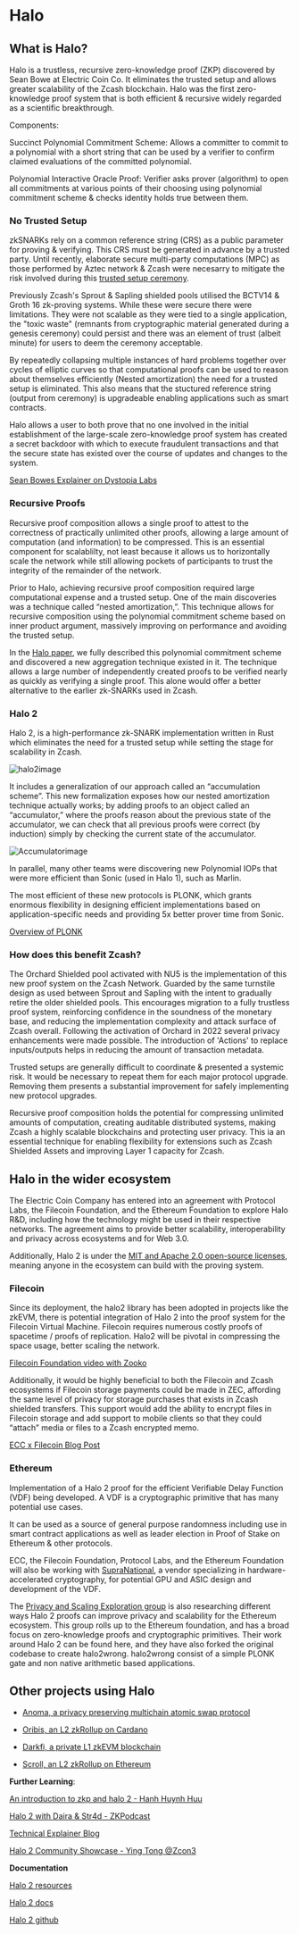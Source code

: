 # Halo


## What is Halo?

Halo is a trustless, recursive zero-knowledge proof (ZKP) discovered by Sean Bowe at Electric Coin Co. It eliminates the trusted setup and allows greater scalability of the Zcash blockchain. Halo was the first zero-knowledge proof system that is both efficient & recursive widely regarded as a scientific breakthrough.

Components:

Succinct Polynomial Commitment Scheme: Allows a committer to commit to a polynomial with a short string that can be used by a verifier to confirm claimed evaluations of the committed polynomial.

Polynomial Interactive Oracle Proof: Verifier asks prover (algorithm) to open all commitments at various points of their choosing using polynomial commitment scheme & checks identity holds true between them. 


### No Trusted Setup

zkSNARKs rely on a common reference string (CRS) as a public parameter for proving & verifying. This CRS must be generated in advance by a trusted party. Until recently, elaborate secure multi-party computations (MPC) as those performed by Aztec network & Zcash were necesarry to mitigate the risk involved during this [trusted setup ceremony](https://zkproof.org/2021/06/30/setup-ceremonies/amp/). 

Previously Zcash's Sprout & Sapling shielded pools utilised the BCTV14 & Groth 16 zk-proving systems. While these were secure there were limitations. They were not scalable as they were tied to a single application, the "toxic waste" (remnants from cryptographic material generated during a genesis ceremony) could persist and there was an element of trust (albeit minute) for users to deem the ceremony acceptable.

By repeatedly collapsing multiple instances of hard problems together over cycles of elliptic curves so that computational proofs can be used to reason about themselves efficiently (Nested amortization) the need for a trusted setup is eliminated. This also means that the stuctured reference string (output from ceremony) is upgradeable enabling applications such as smart contracts.

Halo allows a user to both prove that no one involved in the initial establishment of the large-scale zero-knowledge proof system has created a secret backdoor with which to execute fraudulent transactions and that the secure state has existed over the course of updates and changes to the system. 

[Sean Bowes Explainer on Dystopia Labs](https://www.youtube.com/watch?v=KdkVTEHUxgo) 
 


### Recursive Proofs

Recursive proof composition allows a single proof to attest to the correctness of practically unlimited other proofs, allowing a large amount of computation (and information) to be compressed. This is an essential component for scalablilty, not least because it allows us to horizontally scale the network while still allowing pockets of participants to trust the integrity of the remainder of the network.

Prior to Halo, achieving recursive proof composition required large computational expense and a trusted setup. One of the main discoveries was a technique called “nested amortization,”. This technique allows for recursive composition using the polynomial commitment scheme based on inner product argument, massively improving on performance and avoiding the trusted setup.

In the [Halo paper](https://eprint.iacr.org/2019/1021.pdf), we fully described this polynomial commitment scheme and discovered a new aggregation technique existed in it. The technique allows a large number of independently created proofs to be verified nearly as quickly as verifying a single proof. This alone would offer a better alternative to the earlier zk-SNARKs used in Zcash.


### Halo 2

Halo 2, is a high-performance zk-SNARK implementation written in Rust which eliminates the need for a trusted setup while setting the stage for scalability in Zcash. 

![halo2image](https://electriccoin.co/wp-content/uploads/2020/09/Halo-puzzle-03-1024x517.jpg "halo2")

It includes a generalization of our approach called an “accumulation scheme”. This new formalization exposes how our nested amortization technique actually works; by adding proofs to an object called an “accumulator,” where the proofs reason about the previous state of the accumulator, we can check that all previous proofs were correct (by induction) simply by checking the current state of the accumulator.

![Accumulatorimage](url "accumulator")

In parallel, many other teams were discovering new Polynomial IOPs that were more efficient than Sonic (used in Halo 1), such as Marlin. 

The most efficient of these new protocols is PLONK, which grants enormous flexibility in designing efficient implementations based on application-specific needs and providing 5x better prover time from Sonic.

[Overview of PLONK](https://www.youtube.com/watch?v=P1JeN30RdwQ)


### How does this benefit Zcash?

The Orchard Shielded pool activated with NU5 is the implementation of this new proof system on the Zcash Network. Guarded by the same turnstile design as used between Sprout and Sapling with the intent to gradually retire the older shielded pools. This encourages migration to a fully trustless proof system, reinforcing confidence in the soundness of the monetary base, and reducing the implementation complexity and attack surface of Zcash overall. Following the activation of Orchard in 2022 several privacy enhancements were made possible. The introduction of 'Actions' to replace inputs/outputs helps in reducing the amount of transaction metadata. 

Trusted setups are generally difficult to coordinate & presented a systemic risk. It would be necessary to repeat them for each major protocol upgrade. Removing them presents a substantial improvement for safely implementing new protocol upgrades. 

Recursive proof composition holds the potential for compressing unlimited amounts of computation, creating auditable distributed systems, making Zcash a highly scalable blockchains and protecting user privacy. This ia an essential technique for enabling flexibility for extensions such as Zcash Shielded Assets and improving Layer 1 capacity for Zcash.


## Halo in the wider ecosystem 

The Electric Coin Company has entered into an agreement with Protocol Labs, the Filecoin Foundation, and the Ethereum Foundation to explore Halo R&D, including how the technology might be used in their respective networks. The agreement aims to provide better scalability, interoperability and privacy across ecosystems and for Web 3.0.

Additionally, Halo 2 is under the [MIT and Apache 2.0 open-source licenses](https://github.com/zcash/halo2#readme), meaning anyone in the ecosystem can build with the proving system.

### Filecoin

Since its deployment, the halo2 library has been adopted in projects like the zkEVM, there is potential integration of Halo 2 into the proof system for the Filecoin Virtual Machine. Filecoin requires numerous costly proofs of spacetime / proofs of replication. Halo2 will be pivotal in compressing the space usage, better scaling the network.

[Filecoin Foundation video with Zooko](https://www.youtube.com/watch?v=t4XOdagc9xw)

Additionally, it would be highly beneficial to both the Filecoin and Zcash ecosystems if Filecoin storage payments could be made in ZEC, affording the same level of privacy for storage purchases that exists in Zcash shielded transfers. This support would add the ability to encrypt files in Filecoin storage and add support to mobile clients so that they could “attach” media or files to a Zcash encrypted memo. 

[ECC x Filecoin Blog Post](https://electriccoin.co/blog/ethereum-zcash-filecoin-collab/)

### Ethereum

Implementation of a Halo 2 proof for the efficient Verifiable Delay Function (VDF) being developed. A VDF is a cryptographic primitive that has many potential use cases. 

It can be used as a source of general purpose randomness including use in smart contract applications as well as leader election in Proof of Stake on Ethereum & other protocols.

ECC, the Filecoin Foundation, Protocol Labs, and the Ethereum Foundation will also be working with [SupraNational](https://www.supranational.net/), a vendor specializing in hardware-accelerated cryptography, for potential GPU and ASIC design and development of the VDF.

The [Privacy and Scaling Exploration group](https://appliedzkp.org/) is also researching different ways Halo 2 proofs can improve privacy and scalability for the Ethereum ecosystem. This group rolls up to the Ethereum foundation, and has a broad focus on zero-knowledge proofs and cryptographic primitives. Their work around Halo 2 can be found here, and they have also forked the original codebase to create halo2wrong. halo2wrong consist of a simple PLONK gate and non native arithmetic based applications.

## Other projects using Halo

+ [Anoma, a privacy preserving multichain atomic swap protocol](https://anoma.net/blog/an-introduction-to-zk-snark-plonkup)

+ [Oribis, an L2 zkRollup on Cardano](https://docs.orbisprotocol.com/orbis/technology/halo-2)

+ [Darkfi, a private L1 zkEVM blockchain](https://darkrenaissance.github.io/darkfi/architecture/architecture.html)

+ [Scroll, an L2 zkRollup on Ethereum](https://scroll.mirror.xyz/nDAbJbSIJdQIWqp9kn8J0MVS4s6pYBwHmK7keidQs-k)


**Further Learning**:

[An introduction to zkp and halo 2 - Hanh Huynh Huu](https://www.youtube.com/watch?v=jDHWJLjQ9oA)

[Halo 2 with Daira & Str4d - ZKPodcast](https://www.youtube.com/watch?v=-lZH8T5i-K4)

[Technical Explainer Blog](https://electriccoin.co/blog/technical-explainer-halo-on-zcash/)

[Halo 2 Community Showcase - Ying Tong @Zcon3](https://www.youtube.com/watch?v=JJi2TT2Ahp0)

**Documentation**

[Halo 2 resources](https://github.com/adria0/awesome-halo2)

[Halo 2 docs](https://zcash.github.io/halo2/)

[Halo 2 github](https://github.com/zcash/halo2)
